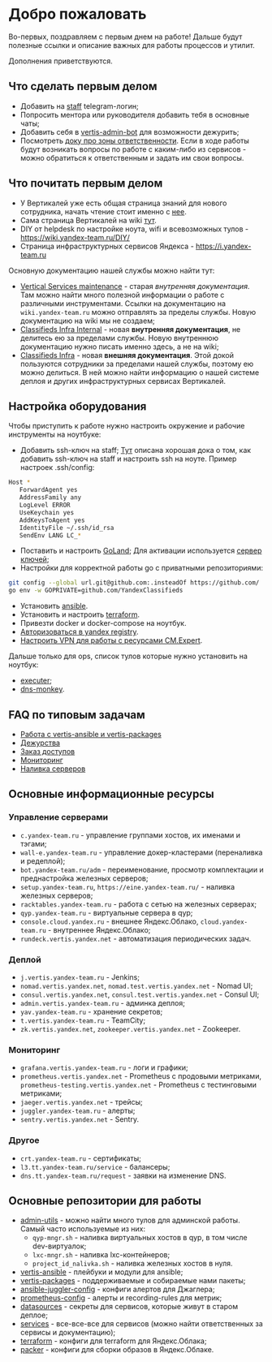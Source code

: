 # Добро пожаловать

Во-первых, поздравляем с первым днем на работе!
Дальше будут полезные ссылки и описание важных для работы процессов и утилит.

Дополнения приветствуются.

## Что сделать первым делом

* Добавить на [staff](https://staff.yandex-team.ru) telegram-логин;
* Попросить ментора или руководителя добавить тебя в основные чаты;
* Добавить себя в [vertis-admin-bot](https://a.yandex-team.ru/arc_vcs/classifieds/infra/vertis-admin-bot/config.yml) для возможности дежурить;
* Посмотреть [доку про зоны ответственности](https://docs.yandex-team.ru/classifieds-ops-internal/areas-of-responsibility). Если в ходе работы будут возникать вопросы по работе с каким-либо из сервисов - можно обратиться к ответственным и задать им свои вопросы.

## Что почитать первым делом

* У Вертикалей уже есть общая страница знаний для нового сотрудника, начать чтение стоит именно с [нее](https://wiki.yandex-team.ru/verticals/newbie/).
* Сама страница Вертикалей на wiki [тут](https://wiki.yandex-team.ru/verticals/).
* DIY от helpdesk по настройке ноута, wifi и всевозможных тулов - <https://wiki.yandex-team.ru/DIY/>
* Страница инфраструктурных сервисов Яндекса - <https://i.yandex-team.ru>

Основную документацию нашей службы можно найти тут:
* [Vertical Services maintenance](https://wiki.yandex-team.ru/vertis-admin/) - старая *внутренняя документация*. Там можно найти много полезной информации о работе с различными инструментами. Ссылки на документацию на `wiki.yandex-team.ru` можно отправлять за пределы службы. Новую документацию на wiki мы не создаем;
* [Classifieds Infra Internal](https://docs.yandex-team.ru/classifieds-ops-internal/) - новая **внутренняя документация**, не делитесь ею за пределами службы. Новую внутреннюю документацию нужно писать именно здесь, а не на wiki;
* [Classifieds Infra](https://docs.yandex-team.ru/classifieds-infra/) - новая **внешняя документация**. Этой докой пользуются сотрудники за пределами нашей службы, поэтому ею можно делиться. В ней можно найти информацию о нашей системе деплоя и других инфраструктурных сервисах Вертикалей.

## Настройка оборудования

Чтобы приступить к работе нужно настроить окружение и рабочие инструменты на ноутбуке:

* Добавить ssh-ключ на staff;
[Тут](https://wiki.yandex-team.ru/diy/macos/ssh/) описана хорошая дока о том, как добавить ssh-ключ на staff и настроить ssh на ноуте.
Пример настроек .ssh/config:

```bash
Host *
   ForwardAgent yes
   AddressFamily any
   LogLevel ERROR
   UseKeychain yes
   AddKeysToAgent yes
   IdentityFile ~/.ssh/id_rsa
   SendEnv LANG LC_*
```

* Поставить и настроить [GoLand](https://www.jetbrains.com/ru-ru/go/);
Для активации используется [сервер ключей](https://wiki.yandex-team.ru/jetbrains/licenseservers/);
* Настройки для корректной работы go с приватными репозиториями:

```bash
git config --global url.git@github.com:.insteadOf https://github.com/
go env -w GOPRIVATE=github.com/YandexClassifieds
```

* Установить [ansible](https://wiki.yandex-team.ru/vertis-admin/howto/ansible-the-one/).
* Установить и настроить [terraform](iaas/terraform).
* Привезти docker и docker-compose на ноутбук.
* [Авторизоваться в yandex registry](https://wiki.yandex-team.ru/qloud/docker-registry/#authorization).
* [Настроить VPN для работы с ресурсами CM.Expert](cme/cme-vpn.md).

Дальше только для ops, список тулов которые нужно установить на ноутбук:

* [executer](https://wiki.yandex-team.ru/executer/);
* [dns-monkeу](https://wiki.yandex-team.ru/dynamic-dns/dns-monkey-roadmap/).

## FAQ по типовым задачам

* [Работа с vertis-ansible и vertis-packages](iaas/ansible-and-packages)
* [Дежурства](duty/duty)
* [Заказ доступов](../infra/faq/access-request-faq)
* [Мониторинг](services/metrics-and-monitoring/juggler-monitoring)
* [Наливка серверов](iaas/metal-server-management.md)

## Основные информационные ресурсы

### Управление серверами
* `c.yandex-team.ru` - управление группами хостов, их именами и тэгами;
* `wall-e.yandex-team.ru` - управление докер-кластерами (переналивка и редеплой);
* `bot.yandex-team.ru/adm` - переименование, просмотр комплектации и преднастройка железных серверов;
* `setup.yandex-team.ru`, `https://eine.yandex-team.ru/` - наливка железных серверов;
* `racktables.yandex-team.ru` - работа с сетью на железных серверах;
* `qyp.yandex-team.ru` - виртуальные сервера в qyp;
* `console.cloud.yandex.ru` - внешнее Яндекс.Облако, `cloud.yandex-team.ru` - внутреннее Яндекс.Облако;
* `rundeck.vertis.yandex.net` - автоматизация периодических задач.

### Деплой
* `j.vertis.yandex-team.ru` - Jenkins;
* `nomad.vertis.yandex.net`, `nomad.test.vertis.yandex.net` - Nomad UI;
* `consul.vertis.yandex.net`, `consul.test.vertis.yandex.net` - Consul UI;
* `admin.vertis.yandex-team.ru` - админка деплоя;
* `yav.yandex-team.ru` - хранение секретов;
* `t.vertis.yandex-team.ru` - TeamCity;
* `zk.vertis.yandex.net`, `zookeeper.vertis.yandex.net` - Zookeeper.

### Мониторинг
* `grafana.vertis.yandex-team.ru` - логи и графики;
* `prometheus.vertis.yandex.net` - Prometheus с продовыми метриками, `prometheus-testing.vertis.yandex.net` - Prometheus с тестинговыми метриками;
* `jaeger.vertis.yandex.net` - трейсы;
* `juggler.yandex-team.ru` - алерты;
* `sentry.vertis.yandex.net` - Sentry.

### Другое
* `crt.yandex-team.ru` - сертификаты;
* `l3.tt.yandex-team.ru/service` - балансеры;
* `dns.tt.yandex-team.ru/request` - заявки на изменение DNS.

## Основные репозитории для работы
* [admin-utils](https://a.yandex-team.ru/arc_vcs/classifieds/infra/admin-utils) - можно найти много тулов для админской работы. Самый часто используемые из них:
    * `qyp-mngr.sh` - наливка виртуальных хостов в qyp, в том числе dev-виртуалок;
    * `lxc-mngr.sh` - наливка lxc-контейнеров;
    * `project_id_nalivka.sh` - наливка железных хостов в нуля.
* [vertis-ansible](https://a.yandex-team.ru/arc_vcs/classifieds/infra/vertis-ansible) - плейбуки и модули для ansible;
* [vertis-packages](https://a.yandex-team.ru/arc_vcs/classifieds/infra/vertis-packages) - поддерживаемые и собираемые нами пакеты;
* [ansible-juggler-config](https://a.yandex-team.ru/arc_vcs/classifieds/infra/ansible-juggler-configs) - конфиги алертов для Джаглера;
* [prometheus-config](https://a.yandex-team.ru/arc_vcs/classifieds/infra/prometheus-config) - алерты и recording-rules для метрик;
* [datasources](https://bb.yandex-team.ru/projects/YANDEX-CLASSIFIEDS/repos/datasources/browse) - секреты для сервисов, которые живут в старом деплое;
* [services](https://a.yandex-team.ru/arc_vcs/classifieds/services) - все-все-все для сервисов (можно найти ответственных за сервисы и документацию);
* [terraform](https://bb.yandex-team.ru/projects/YANDEX-CLASSIFIEDS/repos/terraform/browse) - конфиги для terraform для Яндекс.Облака;
* [packer](https://a.yandex-team.ru/arc_vcs/classifieds/infra/packer) - конфиги для сборки образов в Яндекс.Облаке.
